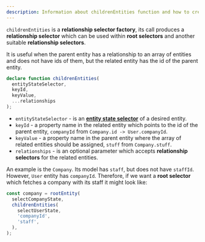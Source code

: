 ```yaml
---
description: Information about childrenEntities function and how to create relationship selectors
---
```


`childrenEntities` is a **relationship selector factory**,
its call produces a **relationship selector** which can be used within **root selectors** and another suitable **relationship selectors**.

It is useful when the parent entity has a relationship to an array of entities and does not have ids of them, but the related entity has the id of the parent entity.

```ts
declare function childrenEntities(
  entityStateSelector,
  keyId,
  keyValue,
  ...relationships
);
```

- `entityStateSelector` - is an [**entity state selector**](entity-state-selector.md) of a desired entity.
- `keyId` - a property name in the related entity which points to the id of the parent entity, `companyId` from `Company.id -> User.companyId`.
- `keyValue` - a property name in the parent entity where the array of related entities should be assigned, `stuff` from `Company.stuff`.
- `relationships` - is an optional parameter which accepts **relationship selectors** for the related entities.

An example is the `Company`. Its model has `staff`, but does not have `staffId`.
However, `User` entity has `companyId`.
Therefore, if we want a **root selector** which fetches a company with its staff it might look like:

```ts
const company = rootEntity(
  selectCompanyState,
  childrenEntities(
    selectUserState,
    'companyId',
    'staff',
  ),
);
```
